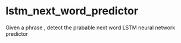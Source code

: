 # lstm_next_word_predictor
Given a phrase , detect the prabable next word 
LSTM neural network predictor 
